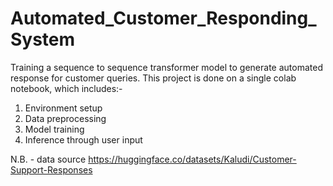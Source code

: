 # Automated_Customer_Responding_System
Training a sequence to sequence transformer model to generate automated response for customer queries.
This project is done on a single colab notebook, which includes:-
1. Environment setup
2. Data preprocessing
3. Model training
4. Inference through user input


N.B. - data source https://huggingface.co/datasets/Kaludi/Customer-Support-Responses
